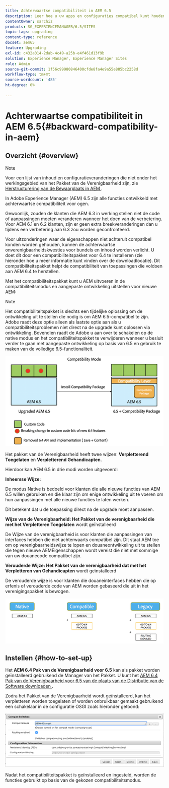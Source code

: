 ```yaml
---
title: Achterwaartse compatibiliteit in AEM 6.5
description: Leer hoe u uw apps en configuraties compatibel kunt houden met Adobe Experience Manager (AEM 6.5)
contentOwner: sarchiz
products: SG_EXPERIENCEMANAGER/6.5/SITES
topic-tags: upgrading
content-type: reference
docset: aem65
feature: Upgrading
exl-id: c432a014-2dab-4c49-a25b-e4f461d13f9b
solution: Experience Manager, Experience Manager Sites
role: Admin
source-git-commit: 1f56c99980846400cfde8fa4e9a55e885bc2258d
workflow-type: tm+mt
source-wordcount: '485'
ht-degree: 0%

---
```


# Achterwaartse compatibiliteit in AEM 6.5{#backward-compatibility-in-aem}

## Overzicht {#overview}

>[!NOTE]
>
>Voor een lijst van inhoud en configuratieveranderingen die niet onder het werkingsgebied van het Pakket van de Verenigbaarheid zijn, zie [ Herstructurering van de Bewaarplaats in AEM ](/help/sites-deploying/repository-restructuring.md).

In Adobe Experience Manager (AEM) 6.5 zijn alle functies ontwikkeld met achterwaartse compatibiliteit voor ogen.

Gewoonlijk, zouden de klanten die AEM 6.3 in werking stellen niet de code of aanpassingen moeten veranderen wanneer het doen van de verbetering. Voor AEM 6.1 en 6.2 klanten, zijn er geen extra breekveranderingen dan u tijdens een verbetering aan 6.3 zou worden geconfronteerd.

Voor uitzonderingen waar de eigenschappen niet achteruit compatibel konden worden gehouden, kunnen de achterwaartse onverenigbaarheidskwesties voor bundels en inhoud worden verlicht. U doet dit door een compatibiliteitspakket voor 6.4 te installeren (zie hieronder hoe u meer informatie kunt vinden over de downloadlocatie). Dit compatibiliteitspakket helpt de compatibiliteit van toepassingen die voldoen aan AEM 6.4 te herstellen.

Met het compatibiliteitspakket kunt u AEM uitvoeren in de compatibiliteitsmodus en aangepaste ontwikkeling uitstellen voor nieuwe AEM:

>[!NOTE]
>
>Het compatibiliteitspakket is slechts een tijdelijke oplossing om de ontwikkeling uit te stellen die nodig is om AEM 6.5-compatibel te zijn. Adobe raadt deze optie alleen als laatste optie aan als u compatibiliteitsproblemen niet direct na de upgrade kunt oplossen via ontwikkeling. Bovendien raadt de Adobe u aan over te schakelen op de native modus en het compatibiliteitspakket te verwijderen wanneer u besluit verder te gaan met aangepaste ontwikkeling op basis van 6.5 en gebruik te maken van de volledige 6.5-functionaliteit.

![ sase ](assets/sase.png)

Het pakket van de Verenigbaarheid heeft twee wijzen: **Verpletterend Toegelaten** en **Verpletterend Gehandicapten**.

Hierdoor kan AEM 6.5 in drie modi worden uitgevoerd:

**Inheemse Wijze:**

De modus Native is bedoeld voor klanten die alle nieuwe functies van AEM 6.5 willen gebruiken en die klaar zijn om enige ontwikkeling uit te voeren om hun aanpassingen met alle nieuwe functies te laten werken.

Dit betekent dat u de toepassing direct na de upgrade moet aanpassen.

**Wijze van de Verenigbaarheid: Het Pakket van de verenigbaarheid die met het Verpletteren Toegelaten** wordt geïnstalleerd

De Wijze van de verenigbaarheid is voor klanten die aanpassingen van interfaces hebben die niet achterwaarts compatibel zijn. Dit staat AEM toe om op verenigbaarheidswijze te lopen en douaneontwikkeling uit te stellen die tegen nieuwe AEMEigenschappen wordt vereist die niet met sommige van uw douanecode compatibel zijn.

**Verouderde Wijze: Het Pakket van de verenigbaarheid dat met het Verpletteren van Gehandicapten** wordt geïnstalleerd

De verouderde wijze is voor klanten die douaneinterfaces hebben die op erfenis of verouderde code van AEM worden gebaseerd die uit in het verenigingspakket is bewogen.

![ sap ](assets/sapte.png)

## Instellen {#how-to-set-up}

Het **AEM 6.4 Pak van de Verenigbaarheid voor 6.5** kan als pakket worden geïnstalleerd gebruikend de Manager van het Pakket. U kunt het [ AEM 6.4 Pak van de Verenigbaarheid voor 6.5 van de plaats van de Distributie van de Software downloaden ](https://experience.adobe.com/#/downloads/content/software-distribution/en/aem.html?fulltext=compat*&amp;orderby=%40jcr%3Acontent%2Fjcr%3AlastModified&amp;orderby.sort=desc&amp;layout=list&amp;p.offset=0&amp;p.limit=20&amp;package=%2Fcontent%2Fsoftware-distribution%2Fen%2Fdetails.html%2Fcontent%2Fdam%2Faem%2Fpublic%2Fadobe%2Fpackages%2Fcq650%2Fcompatpack%2Faem-compat-cq65-to-cq64).

Zodra het Pakket van de Verenigbaarheid wordt geïnstalleerd, kan het verpletteren worden toegelaten of worden onbruikbaar gemaakt gebruikend een schakelaar in de configuratie OSGI zoals hieronder getoond:

![ Compat Schakelaars ](assets/compat-switches.png)

Nadat het compatibiliteitspakket is geïnstalleerd en ingesteld, worden de functies gebruikt op basis van de gekozen compatibiliteitsmodus.
